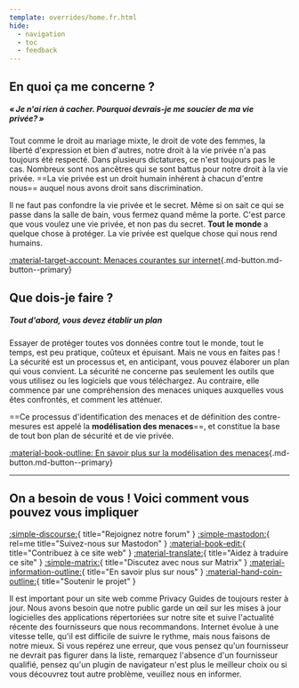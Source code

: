 ```yaml
---
template: overrides/home.fr.html
hide:
  - navigation
  - toc
  - feedback
---
```


<!-- markdownlint-disable-next-line -->
## En quoi ça me concerne ?

##### « Je n'ai rien à cacher. Pourquoi devrais-je me soucier de ma vie privée? »

Tout comme le droit au mariage mixte, le droit de vote des femmes, la liberté d'expression et bien d'autres, notre droit à la vie privée n'a pas toujours été respecté. Dans plusieurs dictatures, ce n'est toujours pas le cas. Nombreux sont nos ancêtres qui se sont battus pour notre droit à la vie privée. ==La vie privée est un droit humain inhérent à chacun d'entre nous== auquel nous avons droit sans discrimination.

Il ne faut pas confondre la vie privée et le secret. Même si on sait ce qui se passe dans la salle de bain, vous fermez quand même la porte. C'est parce que vous voulez une vie privée, et non pas du secret. **Tout le monde** a quelque chose à protéger. La vie privée est quelque chose qui nous rend humains.

[:material-target-account: Menaces courantes sur internet](basics/common-threats.md ""){.md-button.md-button--primary}

## Que dois-je faire ?

##### Tout d'abord, vous devez établir un plan

Essayer de protéger toutes vos données contre tout le monde, tout le temps, est peu pratique, coûteux et épuisant. Mais ne vous en faites pas ! La sécurité est un processus et, en anticipant, vous pouvez élaborer un plan qui vous convient. La sécurité ne concerne pas seulement les outils que vous utilisez ou les logiciels que vous téléchargez. Au contraire, elle commence par une compréhension des menaces uniques auxquelles vous êtes confrontés, et comment les atténuer.

==Ce processus d'identification des menaces et de définition des contre-mesures est appelé la **modélisation des menaces**==, et constitue la base de tout bon plan de sécurité et de vie privée.

[:material-book-outline: En savoir plus sur la modélisation des menaces](basics/threat-modeling.md ""){.md-button.md-button--primary}

---

## On a besoin de vous ! Voici comment vous pouvez vous impliquer

[:simple-discourse:](https://discuss.privacyguides.net/){ title="Rejoignez notre forum" }
[:simple-mastodon:](https://mastodon.neat.computer/@privacyguides){ rel=me title="Suivez-nous sur Mastodon" }
[:material-book-edit:](https://github.com/privacyguides/privacyguides.org){ title="Contribuez à ce site web" }
[:material-translate:](https://matrix.to/#/#pg-i18n:aragon.sh){ title="Aidez à traduire ce site" }
[:simple-matrix:](https://matrix.to/#/#privacyguides:matrix.org){ title="Discutez avec nous sur Matrix" }
[:material-information-outline:](about/index.md){ title="En savoir plus sur nous" }
[:material-hand-coin-outline:](about/donate.md){ title="Soutenir le projet" }

Il est important pour un site web comme Privacy Guides de toujours rester à jour. Nous avons besoin que notre public garde un œil sur les mises à jour logicielles des applications répertoriées sur notre site et suive l'actualité récente des fournisseurs que nous recommandons. Internet évolue à une vitesse telle, qu'il est difficile de suivre le rythme, mais nous faisons de notre mieux. Si vous repérez une erreur, que vous pensez qu'un fournisseur ne devrait pas figurer dans la liste, remarquez l'absence d'un fournisseur qualifié, pensez qu'un plugin de navigateur n'est plus le meilleur choix ou si vous découvrez tout autre problème, veuillez nous en informer.
